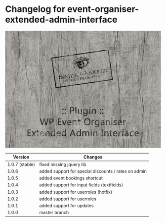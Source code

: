 # Changelog for event-organiser-extended-admin-interface
![event-organiser-extended-admin-interface](/screenshot.jpg)

Version | Changes
------- | -------
1.0.7 (stable) | fixed missing jquery lib
1.0.6 | added support for special discounts / rates on admin
1.0.5 | added event bookings shortcut
1.0.4 | added support for input fields (textfields)
1.0.3 | added support for userroles (hotfix)
1.0.2 | added support for userroles
1.0.1 | added support for updates
1.0.0 | master branch